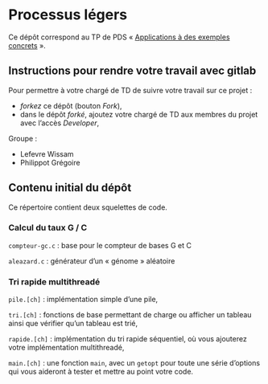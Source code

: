 #   Processus légers

Ce dépôt correspond au TP de PDS « [Applications à des exemples
concrets](http://www.fil.univ-lille1.fr/~hym/e/pds/tp/tdth-concrets.html) ».


##  Instructions pour rendre votre travail avec gitlab

Pour permettre à votre chargé de TD de suivre votre travail sur ce projet :

-   *forkez* ce dépôt (bouton _Fork_),
-   dans le dépôt *forké*, ajoutez votre chargé de TD aux membres du
    projet avec l’accès _Developer_,

Groupe :
  - Lefevre Wissam
  - Philippot Grégoire

##  Contenu initial du dépôt

Ce répertoire contient deux squelettes de code.


### Calcul du taux G / C

`compteur-gc.c`
:   base pour le compteur de bases G et C

`aleazard.c`
:   générateur d’un « génome » aléatoire


### Tri rapide multithreadé

`pile.[ch]`
:   implémentation simple d’une pile,

`tri.[ch]`
:   fonctions de base permettant de charge ou afficher un tableau
    ainsi que vérifier qu’un tableau est trié,

`rapide.[ch]`
:   implémentation du tri rapide séquentiel, où vous ajouterez votre
    implémentation multithreadé,

`main.[ch]`
:   une fonction `main`, avec un `getopt` pour toute une série
    d’options qui vous aideront à tester et mettre au point votre
    code.
